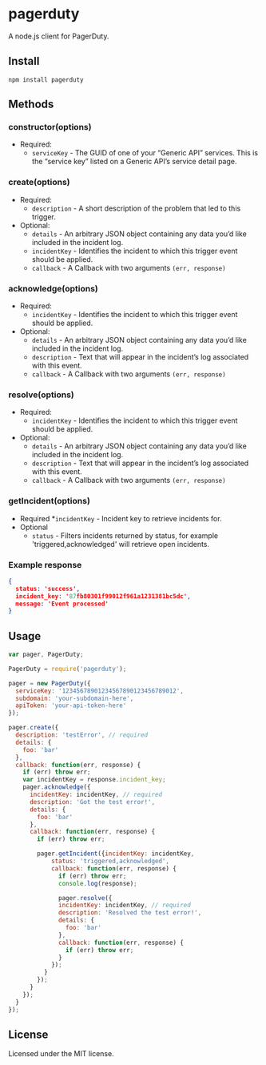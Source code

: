 # pagerduty

A node.js client for PagerDuty.

## Install

```
npm install pagerduty
```

## Methods

### constructor(options)
  * Required:
    * `serviceKey` - The GUID of one of your “Generic API” services. This is the “service key” listed on a Generic API’s service detail page.

### create(options)
  * Required:
    * `description` - A short description of the problem that led to this trigger.
  * Optional:
    * `details` - An arbitrary JSON object containing any data you’d like included in the incident log.
    * `incidentKey` - Identifies the incident to which this trigger event should be applied.
    * `callback` - A Callback with two arguments `(err, response)`

### acknowledge(options)
  * Required:
    * `incidentKey` - Identifies the incident to which this trigger event should be applied.
  * Optional:
    * `details` - An arbitrary JSON object containing any data you’d like included in the incident log.
    * `description` - Text that will appear in the incident’s log associated with this event.
    * `callback` - A Callback with two arguments `(err, response)`

### resolve(options)
  * Required:
    * `incidentKey` - Identifies the incident to which this trigger event should be applied.
  * Optional:
    * `details` - An arbitrary JSON object containing any data you’d like included in the incident log.
    * `description` - Text that will appear in the incident’s log associated with this event.
    * `callback` - A Callback with two arguments `(err, response)`

### getIncident(options)
  * Required
    *`incidentKey` - Incident key to retrieve incidents for.
  * Optional
    * `status` - Filters incidents returned by status, for example 'triggered,acknowledged' will retrieve open incidents.

### Example response

```json
{ 
  status: 'success',
  incident_key: '87fb80301f99012f961a1231381bc5dc',
  message: 'Event processed'
}
```

## Usage

```javascript
var pager, PagerDuty;

PagerDuty = require('pagerduty');

pager = new PagerDuty({
  serviceKey: '12345678901234567890123456789012',
  subdomain: 'your-subdomain-here',
  apiToken: 'your-api-token-here'
});

pager.create({
  description: 'testError', // required
  details: {
    foo: 'bar'
  },
  callback: function(err, response) {
    if (err) throw err;
    var incidentKey = response.incident_key;
    pager.acknowledge({
      incidentKey: incidentKey, // required
      description: 'Got the test error!',
      details: {
        foo: 'bar'
      },
      callback: function(err, response) {
        if (err) throw err;

        pager.getIncident({incidentKey: incidentKey,
            status: 'triggered,acknowledged',
            callback: function(err, response) {
              if (err) throw err;
              console.log(response);

              pager.resolve({
              incidentKey: incidentKey, // required
              description: 'Resolved the test error!',
              details: {
                foo: 'bar'
              },
              callback: function(err, response) {
                if (err) throw err;
              }
            });
          }
        });
      }
    });
  }
});
```

## License

Licensed under the MIT license.
